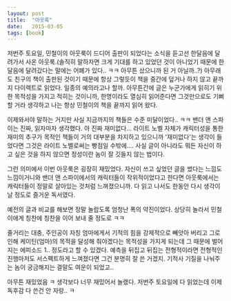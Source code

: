 ```yaml
---
layout: post
title:  "아웃룩"
date:   2015-03-05
tags: [book]
---
```


  저번주 토요일, 민철이의 아웃룩이 드디어 출판이 되었다는 소식을 듣고선 한달음에 달려가서 사온 아웃룩.(솔직히 말하자면 크게 기대를 하고 있었던 것이 아니었기 때문에 한달음에 달려갔다는 말에는 어폐가 있다.. ㅋㅋ 아무튼 샀으니까 된 거 아닐까..?) 아무래도 친구의 책이 출판된 것이기 때문에 항상 그렇듯이 책을 중간에 덮거나 하지 않고 끝까지 다이렉트로 읽었다. 일종의 예의라고나 할까. 아무튼간에 글은 누군가에게 읽히기 위한 목적성을 가지고 적히는 것이니까, 한명이라도 열심히 읽어준다면 그것만으로도 기뻐할 거라 생각하고 나는 항상 민철이의 책을 끝까지 읽어 왔다. 

  이제와서야 말하는 거지만 사실 지금까지의 책들은 수준 미달이었다.. ㅋㅋ 밴더 앤 스파이는 진짜, 읽자마자 생각했다. 아 진짜 재미없다... 라이트 노벨 자체가 캐릭터성을 통한 재미의 추구가 목적인 책들이 거의 대부분을 차지하고 있으니까 '재미없다'는 생각이 들었다면 그것은 라이트 노벨로써는 빵점일 수밖에.... 사실 글이 아니라도 뭐든 자신이 하고 싶은 것을 하지 않으면 정성이란 놈이 잘 깃들지 않는 법이다. 

  그런 의미에서 이번 아웃룩은 굉장히 재밌었다. 자신이 쓰고 싶었던 글을 썼다는 느낌도 느낌이거니와 밴더 앤 스파이에서의 캐릭터들이 작위적이었다고 한다면 아웃룩에서는 캐릭터들이 정말로 살아있는 것처럼 느껴졌으니까. 다 읽고 나서도 한동안 다시 생각이 날 정도로 즐거운 독서였다. 

  예전의 글과 비교를 해보면 정말 놀랍도록 엄청난 폭의 약진이었다. 상당히 놀라서 민철이에게 칭찬에 칭찬을 이어 보내 줄 정도로 ㅋㅋ 

  줄거리는 대충, 주인공이 자칭 엄마에게서 기적의 힘을 강제적으로 빼앗아 버리고 그로 인해 케이틴(엄마)의 목적을 달성해 줘야겠다는 목적성을 가지게 되는데 그 때문에 벌어지는 에피소드 1.. 정도라고 할 수 있겠다. 예측을 뒤집고 뒤집는 전형적이라면 전형적인 진행마저도 서스펙트하게 느껴졌다면 그건 분명히 잘 쓴 거겠지. 기적사 기질을 나눠주는 놈이 궁금해지는 결말도 여운이 되었고.. 

  아무튼 재밌었음 ㅋ 생각보다 너무 재밌어서 놀랬다. 저번주 토요일에 다 읽었는데 이제 독후감 다 쓴건 안 자랑.. ㅋ